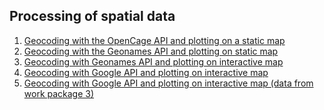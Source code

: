 ## Processing of spatial data

1) [Geocoding with the OpenCage API and plotting on a static map](./JupyterNotebooks_DigiKAR/Geocode-Plot_OpenCage.ipynb)
2) [Geocoding with the Geonames API and plotting on static map](./JupyterNotebooks_DigiKAR/Geocode-Plot_Geonames.ipynb)
3) [Geocoding with Geonames API and plotting on interactive map](./JupyterNotebooks_DigiKAR/Geocode-Plot_Geonames_interactiveMAP.ipynb)
4) [Geocoding with Google API and plotting on interactive map](./JupyterNotebooks_DigiKAR/Geocode_Plot_GoogleAPI_interactiveMAP.ipynb)
5) [Geocoding with Google API and plotting on interactive map (data from work package 3)](./JupyterNotebooks_DigiKAR/Geocode_Plot_GoogleAPI_interactiveMAP_AP3.ipynb)
